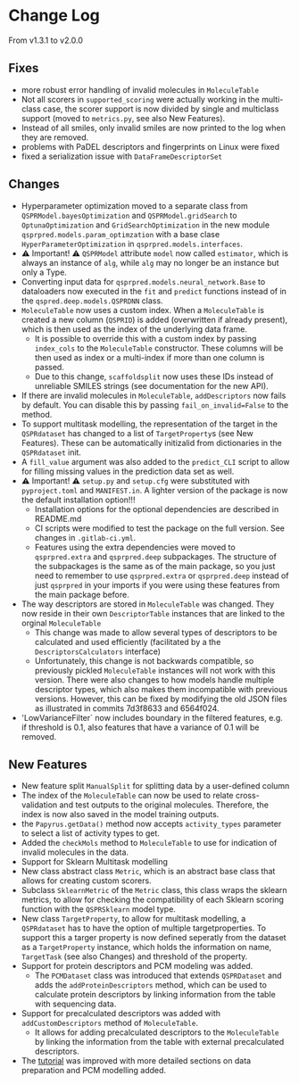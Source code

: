 # Change Log

From v1.3.1 to v2.0.0

## Fixes

- more robust error handling of invalid molecules in `MoleculeTable`
- Not all scorers in `supported_scoring` were actually working in the multi-class case, the scorer support is now
  divided by single and multiclass support (moved to `metrics.py`, see also New Features).
- Instead of all smiles, only invalid smiles are now printed to the log when they are removed.
- problems with PaDEL descriptors and fingerprints on Linux were fixed
- fixed a serialization issue with `DataFrameDescriptorSet` 

## Changes

- Hyperparameter optimization moved to a separate class from `QSPRModel.bayesOptimization` and `QSPRModel.gridSearch` to `OptunaOptimization` and `GridSearchOptimization` in the new module `qsprpred.models.param_optimzation` with a base clase `HyperParameterOptimization` in `qsprpred.models.interfaces`.
- ⚠️ Important! ⚠️ `QSPRModel` attribute `model` now called `estimator`, which is always an instance of `alg`, while `alg` may no longer be an instance but only a Type.
- Converting input data for `qsprpred.models.neural_network.Base` to dataloaders now executed in the `fit` and `predict` functions instead of in the `qspred.deep.models.QSPRDNN` class.
- `MoleculeTable` now uses a custom index. When a `MoleculeTable` is created a new column (`QSPRID`) is added (overwritten if already present), which is then used as the index of the underlying data frame.
  - It is possible to override this with a custom index by passing `index_cols` to the `MoleculeTable` constructor. These columns will be then used as index or a multi-index if more than one column is passed.
  - Due to this change, `scaffoldsplit` now uses these IDs instead of unreliable SMILES strings (see documentation for the new API). 
- If there are invalid molecules in `MoleculeTable`, `addDescriptors` now fails by default. You can disable this by passing `fail_on_invalid=False` to the method.
- To support multitask modelling, the representation of the target in the `QSPRdataset` has changed to a list of 
  `TargetProperty`s (see New Features). These can be automatically initizalid from dictionaries in the `QSPRdataset`
  init.
- A `fill_value` argument was also added to the `predict_CLI` script to allow for filling missing values in the
  prediction data set as well.
- ⚠️ Important! ⚠️ `setup.py` and `setup.cfg` were substituted with `pyproject.toml` and `MANIFEST.in`. A lighter version of the package is now the default installation option!!!
  - Installation options for the optional dependencies are described in README.md
  - CI scripts were modified to test the package on the full version. See changes in `.gitlab-ci.yml`.
  - Features using the extra dependencies were moved to `qsprpred.extra` and `qsprpred.deep` subpackages. The structure of the subpackages is the same as of the main package, so you just need to remember to use `qsprpred.extra` or `qsprpred.deep` instead of just `qsprpred` in your imports if you were using these features from the main package before. 
- The way descriptors are stored in `MoleculeTable` was changed. They now reside in their own `DescriptorTable` instances that are linked to the orginal `MoleculeTable`
  - This change was made to allow several types of descriptors to be calculated and used efficiently (facilitated by a the `DescriptorsCalculators` interface)
  - Unfortunately, this change is not backwards compatible, so previously pickled `MoleculeTable` instances will not work with this version. There were also changes to how models handle multiple descriptor types, which also makes them incompatible with previous versions. However, this can be fixed by modifying the old JSON files as illustrated in commits 7d3f8633 and 6564f024.
- 'LowVarianceFilter` now includes boundary in the filtered features, e.g. if threshold is 0.1, also features that
  have a variance of 0.1 will be removed.

## New Features
- New feature split `ManualSplit` for splitting data by a user-defined column
- The index of the `MoleculeTable` can now be used to relate cross-validation and test outputs to the original molecules. Therefore, the index is now also saved in the model training outputs.
- the `Papyrus.getData()` method now accepts `activity_types` parameter to select a list of activity types to get.
- Added the `checkMols` method to `MoleculeTable` to use for indication of invalid molecules in the data.
- Support for Sklearn Multitask modelling
- New class abstract class `Metric`, which is an abstract base class that allows for creating custom scorers.
- Subclass `SklearnMetric` of the `Metric` class, this class wraps the sklearn metrics, to allow for checking 
  the compatibility of each Sklearn scoring function with the `QSPRSklearn` model type.
- New class `TargetProperty`, to allow for multitask modelling, a `QSPRdataset` has to have the option of multiple
  targetproperties. To support this a targer property is now defined seperatly from the dataset as a `TargetProperty`
  instance, which holds the information on name,  `TargetTask` (see also Changes) and threshold of the property.
- Support for protein descriptors and PCM modeling was added.
  - The `PCMDataset` class was introduced that extends `QSPRDataset` and adds the `addProteinDescriptors` method, which can be used to calculate protein descriptors by linking information from the table with sequencing data.
- Support for precalculated descriptors was added with `addCustomDescriptors` method of `MoleculeTable`.
  - It allows for adding precalculated descriptors to the `MoleculeTable` by linking the information from the table with external precalculated descriptors.
- The [tutorial](tutorial) was improved with more detailed sections on data preparation and PCM modelling added.
